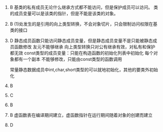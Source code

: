 1. B
   基类的私有成员无论什么继承方式都不能访问，但是保护成员可以访问。
   类的成员变量可以是该类的指针，但是不能是该类的对象。
2. B
   (1)处发生的是引用的向上类型转换，不会对象切片，只会限制访问权限在基类的接口
3. D
    静态成员函数只能访问静态成员变量，但是静态成员变量不是只能被静态成员函数修改
    友元不能够继承
    向上类型转换只对公有继承有效，对私有和保护都无效
    const类型的成员变量：只能在构造函数的初始化列表中初始化
    每个对象都有一个副本
    不能够修改，只能由const类型的函数调用

    常量静态数据成员中int,char,short类型的可以就地初始化，其他的要类外初始化
    
4. B
5. C
6. B
7. B
   虚函数表在编译期间建立，虚函数指针在运行期间随着对象的创建而建立
8. D
